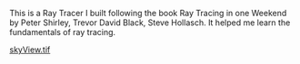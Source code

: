 This is a Ray Tracer I built following the book Ray Tracing in one Weekend by Peter Shirley, Trevor David Black, Steve Hollasch. It helped me learn the fundamentals of ray tracing.



[skyView.tif](https://github.com/user-attachments/files/21956627/skyView.tif)


